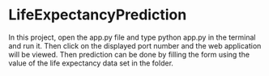 # LifeExpectancyPrediction

In this project, open the app.py file and type python app.py in the terminal and run it. 
Then click on the displayed port number and the web application will be viewed. 
Then prediction can be done by filling the form using the value of the life expectancy data set in the folder.

